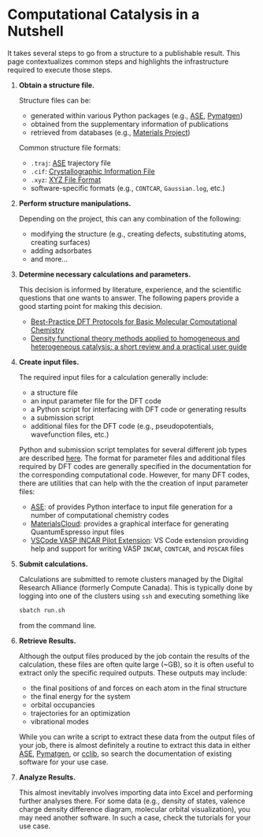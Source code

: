 # Computational Catalysis in a Nutshell

It takes several steps to go from a structure to a publishable result.
This page contextualizes common steps and highlights the infrastructure required to execute those steps.

1. **Obtain a structure file.**

    Structure files can be:

    - generated within various Python packages (e.g., [ASE][ase], [Pymatgen][pymatgen])
    - obtained from the supplementary information of publications
    - retrieved from databases (e.g., [Materials Project][mp])

    Common structure file formats:

    - `.traj`: [ASE][ase] trajectory file
    - `.cif`: [Crystallographic Information File][cif]
    - `.xyz`: [XYZ File Format][xyz]
    - software-specific formats (e.g., `CONTCAR`, `Gaussian.log`, etc.)

2. **Perform structure manipulations.**

    Depending on the project, this can any combination of the following:

    - modifying the structure (e.g., creating defects, substituting atoms, creating surfaces)
    - adding adsorbates
    - and more...

3. **Determine necessary calculations and parameters.**

    This decision is informed by literature, experience, and the scientific questions that
    one wants to answer. The following papers provide a good starting point for making this
    decision.

     - [Best-Practice DFT Protocols for Basic Molecular Computational Chemistry][dft-best-practices]
     - [Density functional theory methods applied to homogeneous and heterogeneous catalysis: a short review and a practical user guide][dft-practical-guide]

4. **Create input files.**

    The required input files for a calculation generally include:

    - a structure file
    - an input parameter file for the DFT code
    - a Python script for interfacing with DFT code or generating results
    - a submission script
    - additional files for the DFT code (e.g., pseudopotentials, wavefunction files, etc.)

    Python and submission script templates for several different job types are described
    [here](./samples/index.md). The format for parameter files and additional files required by DFT
    codes are generally specified in the documentation for the corresponding computational code.
    However, for many DFT codes, there are utilities that can help with the the creation of
    input parameter files:

    - [ASE][ase]: of provides Python interface to input file generation for a number of
      computational chemistry codes
    - [MaterialsCloud][materials-cloud]: provides a graphical interface for generating
      QuantumEspresso input files
    - [VSCode VASP INCAR Pilot Extension][vasp-support-ext]: VS Code extension providing
      help and support for writing VASP `INCAR`, `CONTCAR`, and `POSCAR` files

5. **Submit calculations.**

    Calculations are submitted to remote clusters managed by the Digital Research
    Alliance (formerly Compute Canada). This is typically done by logging into
    one of the clusters using `ssh` and executing something like

    ```bash
    sbatch run.sh
    ```

    from the command line.

6. **Retrieve Results.**

    Although the output files produced by the job contain the results of the calculation,
    these files are often quite large (~GB), so it is often useful to extract only
    the specific required outputs. These outputs may include:

    - the final positions of and forces on each atom in the final structure
    - the final energy for the system
    - orbital occupancies
    - trajectories for an optimization
    - vibrational modes

    While you can write a script to extract these data from the output files of your job,
    there is almost definitely a routine to extract this data in either [ASE][ase],
    [Pymatgen][pymatgen], or [cclib][cclib], so search the documentation of existing software
    for your use case.

7. **Analyze Results.**

    This almost inevitably involves importing data into Excel and performing further analyses
    there. For some data (e.g., density of states, valence charge density difference diagram,
    molecular orbital visualization), you may need another software. In such a case, check
    the tutorials for your use case.

[ase]: https://wiki.fysik.dtu.dk/ase/index.html
[pymatgen]: https://pymatgen.org
[mp]: https://next-gen.materialsproject.org
[cif]: https://en.wikipedia.org/wiki/Crystallographic_Information_File
[xyz]: https://en.wikipedia.org/wiki/XYZ_file_format
[vasp-support-ext]: https://marketplace.visualstudio.com/items?itemName=Mystery.vasp-support
[materials-cloud]: https://www.materialscloud.org/work/tools/qeinputgenerator
[dft-best-practices]: https://onlinelibrary.wiley.com/doi/abs/10.1002/anie.202205735
[dft-practical-guide]: https://pubs.rsc.org/en/content/articlelanding/2024/cp/d4cp00266k
[cclib]: https://cclib.github.io
